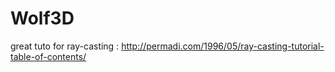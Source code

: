 # Wolf3D

great tuto for ray-casting : http://permadi.com/1996/05/ray-casting-tutorial-table-of-contents/
